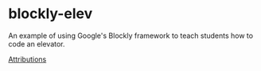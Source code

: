 # blockly-elev
An example of using Google's Blockly framework to teach students how to code an elevator.

[Attributions](./attributions.md)
